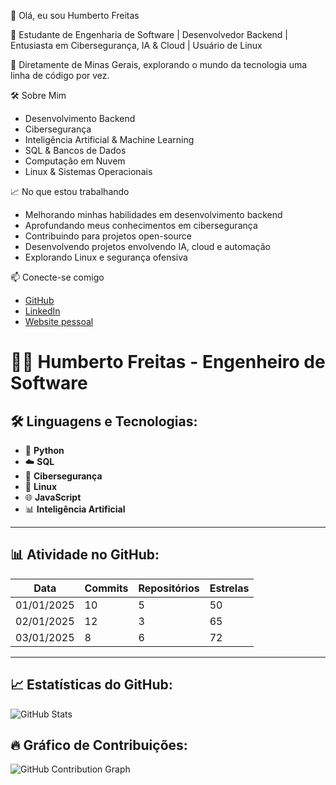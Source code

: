 👋 Olá, eu sou Humberto Freitas  

🚀 Estudante de Engenharia de Software | Desenvolvedor Backend | Entusiasta em Cibersegurança, IA & Cloud | Usuário de Linux  

📍 Diretamente de Minas Gerais, explorando o mundo da tecnologia uma linha de código por vez.  

 🛠️ Sobre Mim  

- Desenvolvimento Backend
- Cibersegurança
- Inteligência Artificial & Machine Learning
- SQL & Bancos de Dados
- Computação em Nuvem
- Linux & Sistemas Operacionais

 📈 No que estou trabalhando  

- Melhorando minhas habilidades em desenvolvimento backend 
- Aprofundando meus conhecimentos em cibersegurança
- Contribuindo para projetos open-source  
- Desenvolvendo projetos envolvendo IA, cloud e automação 
- Explorando Linux e segurança ofensiva

 📫 Conecte-se comigo  

- [GitHub](https://github.com/FreitasCyberSec)  
- [LinkedIn](https://www.linkedin.com/in/humberto-freitas-a0ba95274/)  
- [Website pessoal](https://www.instagram.com/humbertofreitasbh/)  

# 👨‍💻 Humberto Freitas - Engenheiro de Software

## 🛠️ Linguagens e Tecnologias:
- 🐍 **Python**
- ☁️ **SQL**
- 🦾 **Cibersegurança**
- 🔐 **Linux**
- 🌐 **JavaScript**
- 📊 **Inteligência Artificial**

---

## 📊 Atividade no GitHub:

| Data        | Commits | Repositórios | Estrelas |
| ----------- | ------- | ------------ | -------- |
| 01/01/2025  | 10      | 5            | 50       |
| 02/01/2025  | 12      | 3            | 65       |
| 03/01/2025  | 8       | 6            | 72       |

---

## 📈 Estatísticas do GitHub:

![GitHub Stats](https://github-readme-stats.vercel.app/api?username=seu-usuario&show_icons=true&hide_title=true&count_private=true&hide=prs&theme=dark&hide_border=true)

## 🔥 Gráfico de Contribuições:

![GitHub Contribution Graph](https://github-readme-streak-stats.herokuapp.com/?user=seu-usuario&theme=dark&hide_border=true)
